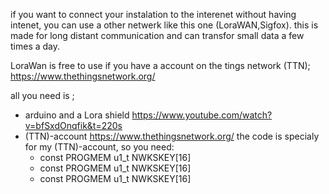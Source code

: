 if you want to connect your instalation to the interenet without having intenet, you can use a other netwerk like this one (LoraWAN,Sigfox).
this is made for long distant communication and can transfor small data a few times a day.

LoraWan is free to use if you have a account on the tings network (TTN);
https://www.thethingsnetwork.org/

all you need is ;
- arduino and a Lora shield
  https://www.youtube.com/watch?v=bfSxdOnqfik&t=220s
- (TTN)-account 
  https://www.thethingsnetwork.org/
  the code is specialy for my (TTN)-account, so you need:
  - const PROGMEM u1_t NWKSKEY[16]
  - const PROGMEM u1_t NWKSKEY[16]
  - const PROGMEM u1_t NWKSKEY[16]
  
